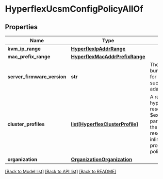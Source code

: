 # HyperflexUcsmConfigPolicyAllOf

## Properties
Name | Type | Description | Notes
------------ | ------------- | ------------- | -------------
**kvm_ip_range** | [**HyperflexIpAddrRange**](HyperflexIpAddrRange.md) |  | [optional] 
**mac_prefix_range** | [**HyperflexMacAddrPrefixRange**](HyperflexMacAddrPrefixRange.md) |  | [optional] 
**server_firmware_version** | **str** | The server firmware bundle version used for server components such as CIMC, adapters, BIOS, etc.    | [optional] 
**cluster_profiles** | [**list[HyperflexClusterProfile]**](HyperflexClusterProfile.md) | A reference to a hyperflexClusterProfile resource. When the $expand query parameter is specified, the referenced resource is returned inline. List of cluster profiles using this policy.  | [optional] 
**organization** | [**OrganizationOrganization**](.md) |  | [optional] 

[[Back to Model list]](../README.md#documentation-for-models) [[Back to API list]](../README.md#documentation-for-api-endpoints) [[Back to README]](../README.md)


